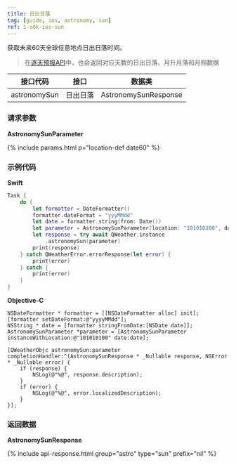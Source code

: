 ```yaml
---
title: 日出日落
tag: [guide, ios, astronomy, sun]
ref: 1-sdk-ios-sun
---
```


获取未来60天全球任意地点日出日落时间。

> 在[逐天预报API](/docs/api/weather)中，也会返回对应天数的日出日落、月升月落和月相数据

| 接口代码           | 接口     | 数据类       |
| -------------------------- | -------- | ------------ |
| astronomySun | 日出日落 | AstronomySunResponse |

### 请求参数

**AstronomySunParameter**

{% include params.html p="location-def date60" %}

### 示例代码

**Swift**

```swift
Task {
    do {
        let formatter = DateFormatter()
        formatter.dateFormat = "yyyMMdd"
        let date = formatter.string(from: Date())
        let parameter = AstronomySunParameter(location: "101010100", date: date)
        let response = try await QWeather.instance
            .astronomySun(parameter)
        print(response)
    } catch QWeatherError.errorResponse(let error) {
        print(error)
    } catch {
        print(error)
    }
}
```

**Objective-C**

```objc
NSDateFormatter * formatter = [[NSDateFormatter alloc] init];
[formatter setDateFormat:@"yyyyMMdd"];
NSString * date = [formatter stringFromDate:[NSDate date]];
AstronomySunParameter *parameter = [AstronomySunParameter instanceWithLocation:@"101010100" date:date];

[QWeatherObjc astronomySun:parameter completionHandler:^(AstronomySunResponse * _Nullable response, NSError * _Nullable error) {
    if (response) {
        NSLog(@"%@", response.description);
    }
    if (error) {
        NSLog(@"%@", error.localizedDescription);
    }
}];
```
     
### 返回数据

**AstronomySunResponse**

{% include api-response.html group="astro" type="sun" prefix="nil" %}
